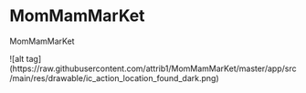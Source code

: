 # MomMamMarKet
<p>MomMamMarKet</p>
![alt tag](https://raw.githubusercontent.com/attrib1/MomMamMarKet/master/app/src/main/res/drawable/ic_action_location_found_dark.png)

